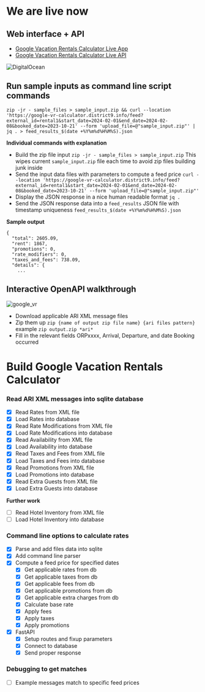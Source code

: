 # We are live now

## Web interface + API
- <a href="https://zipzap.sfo2.digitaloceanspaces.com/gvr_calc.html" target="_blank" rel="noopener">Google Vacation Rentals Calculator Live App</a>
- <a href="https://google-vr-calculator.district9.info/docs" target="_blank" rel="noopener">Google Vacation Rentals Calculator Live API</a>

![DigitalOcean](https://img.shields.io/badge/DigitalOcean-%230167ff.svg?style=for-the-badge&logo=digitalOcean&logoColor=white)

## Run sample inputs as command line script commands
```
zip -jr - sample_files > sample_input.zip && curl --location 'https://google-vr-calculator.district9.info/feed?external_id=rental1&start_date=2024-02-01&end_date=2024-02-08&booked_date=2023-10-21' --form 'upload_file=@"sample_input.zip"' | jq . > feed_results_$(date +%Y%m%d%H%M%S).json
```

**Individual commands with explanation**
- Build the zip file input `zip -jr - sample_files > sample_input.zip` This wipes current `sample_input.zip` file each time to avoid zip files building junk inside
- Send the input data files with parameters to compute a feed price `curl --location 'https://google-vr-calculator.district9.info/feed?external_id=rental1&start_date=2024-02-01&end_date=2024-02-08&booked_date=2023-10-21' --form 'upload_file=@"sample_input.zip"'`
- Display the JSON response in a nice human readable format `jq .`
- Send the JSON response data into a `feed_results` JSON file with timestamp uniqueness `feed_results_$(date +%Y%m%d%H%M%S).json`

**Sample output**
```
{
  "total": 2605.09,
  "rent": 1867,
  "promotions": 0,
  "rate_modifiers": 0,
  "taxes_and_fees": 738.09,
  "details": {
    ...
```


## Interactive OpenAPI walkthrough

![google_vr](https://github.com/Siliconrob/googlevr_calculator/assets/412511/563253cf-b073-415d-9e46-af4480f6522a)


- Download applicable ARI XML message files
- Zip them up `zip {name of output zip file name} {ari files pattern}` example `zip output.zip *ari*`
- Fill in the relevant fields ORPxxxx, Arrival, Departure, and date Booking occurred

# Build Google Vacation Rentals Calculator

### Read ARI XML messages into sqlite database
- [X] Read Rates from XML file
- [X] Load Rates into database
- [X] Read Rate Modifications from XML file
- [X] Load Rate Modifications into database
- [X] Read Availability from XML file
- [X] Load Availability into database
- [X] Read Taxes and Fees from XML file
- [X] Load Taxes and Fees into database
- [X] Read Promotions from XML file
- [X] Load Promotions into database
- [X] Read Extra Guests from XML file
- [X] Load Extra Guests into database

**Further work**
- [ ] Read Hotel Inventory from XML file
- [ ] Load Hotel Inventory into database

### Command line options to calculate rates
- [X] Parse and add files data into sqlite
- [X] Add command line parser
- [X] Compute a feed price for specified dates
  - [X] Get applicable rates from db
  - [X] Get applicable taxes from db
  - [X] Get applicable fees from db
  - [X] Get applicable promotions from db
  - [X] Get applicable extra charges from db
  - [X] Calculate base rate
  - [X] Apply fees
  - [X] Apply taxes
  - [X] Apply promotions
- [X] FastAPI 
  - [X] Setup routes and fixup parameters
  - [X] Connect to database
  - [X] Send proper response

### Debugging to get matches
- [ ] Example messages match to specific feed prices
